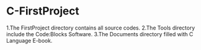 # C-FirstProject
1.The FirstProject directory contains all source codes.
2.The Tools directory include the Code:Blocks Software.
3.The Documents directory filled with C Language E-book.
